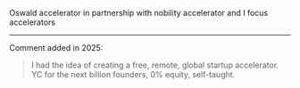 Oswald accelerator in partnership with nobility accelerator and I focus accelerators

---

Comment added in 2025:

> I had the idea of creating a free, remote, global startup accelerator. YC for the next billion founders, 0% equity, self-taught.
